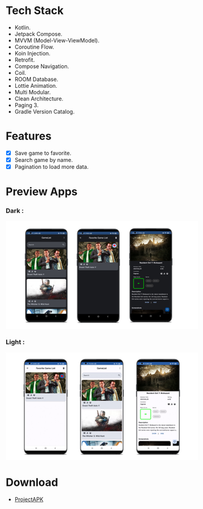 # Tech Stack
* Kotlin.
* Jetpack Compose.
* MVVM (Model-View-ViewModel).
* Coroutine Flow.
* Koin Injection.
* Retrofit.
* Compose Navigation.
* Coil.
* ROOM Database.
* Lottie Animation.
* Multi Modular.
* Clean Architecture.
* Paging 3.
* Gradle Version Catalog.

# Features
- [x] Save game to favorite.
- [x] Search game by name.
- [x] Pagination to load more data.

# Preview Apps
### Dark :
![Image Apps](https://github.com/equinox-jj/TrawbensProject/blob/master/docs/Dark.png)

### Light :
![Image Apps](https://github.com/equinox-jj/TrawbensProject/blob/master/docs/Light.png)

# Download
* [ProjectAPK](https://github.com/equinox-jj/TrawbensProject/raw/master/docs/GameUniverse.apk)

